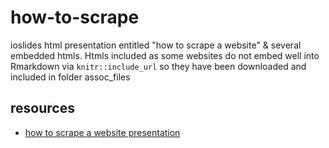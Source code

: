 # how-to-scrape

ioslides html presentation entitled "how to scrape a website" & several embedded htmls. Htmls included as some websites do not embed well into Rmarkdown via `knitr::include_url` so they have been downloaded and included in folder assoc_files

## resources
- [how to scrape a website presentation](https://sam-a-levy.github.io/how-to-scrape/scrape_ppt.html)

